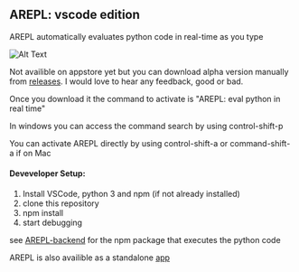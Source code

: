 ## AREPL: vscode edition

AREPL automatically evaluates python code in real-time as you type

![Alt Text](https://raw.githubusercontent.com/Almenon/AREPL-vscode/master/example.gif)

Not availible on appstore yet but you can download alpha version manually from [releases](https://github.com/Almenon/AREPL-vscode/releases).  I would love to hear any feedback, good or bad.

Once you download it the command to activate is "AREPL: eval python in real time"

In windows you can access the command search by using control-shift-p

You can activate AREPL directly by using control-shift-a or command-shift-a if on Mac

#### Deveveloper Setup:

1. Install VSCode, python 3 and npm (if not already installed)
2. clone this repository
3. npm install
4. start debugging

see [AREPL-backend](https://github.com/Almenon/AREPL-backend) for the npm package that executes the python code

AREPL is also availible as a standalone [app](https://github.com/Almenon/AREPL)
